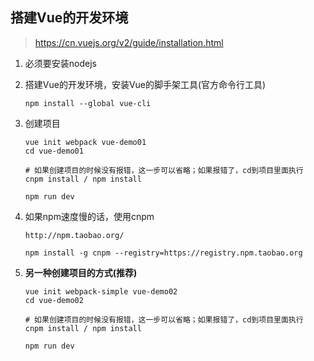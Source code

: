 ## 搭建Vue的开发环境

> https://cn.vuejs.org/v2/guide/installation.html

1. 必须要安装nodejs
2. 搭建Vue的开发环境，安装Vue的脚手架工具(官方命令行工具)
	
	`npm install --global vue-cli`

3. 创建项目
	
	```shell
	vue init webpack vue-demo01
	cd vue-demo01

	# 如果创建项目的时候没有报错，这一步可以省略；如果报错了，cd到项目里面执行
	cnpm install / npm install

	npm run dev
	```

4. 如果npm速度慢的话，使用cnpm

	```shell
	http://npm.taobao.org/

	npm install -g cnpm --registry=https://registry.npm.taobao.org
	```

5. **另一种创建项目的方式(推荐)**
	
	```shell
	vue init webpack-simple vue-demo02
	cd vue-demo02

	# 如果创建项目的时候没有报错，这一步可以省略；如果报错了，cd到项目里面执行
	cnpm install / npm install

	npm run dev
	```